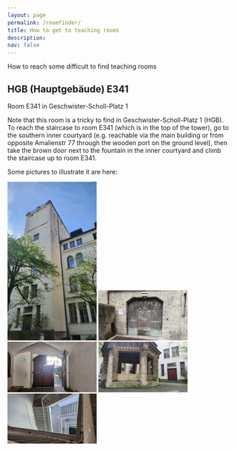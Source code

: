 ```yaml
---
layout: page
permalink: /roomfinder/
title: How to get to teaching rooms
description: 
nav: false
---
```


How to reach some difficult to find teaching rooms

## HGB (Hauptgebäude) E341

Room E341 in Geschwister-Scholl-Platz 1

Note that this room is a tricky to find in Geschwister-Scholl-Platz 1 (HGB). To reach the staircase to room E341 (which is in the top of the tower), go to the southern inner courtyard (e.g. reachable via the main building or from opposite Amalienstr 77 through the wooden port on the ground level), then take the brown door next to the fountain in the inner courtyard and climb the staircase up to room E341.

Some pictures to illustrate it are here:

<img class="avatar" src="/assets/img/room/20240412_094957.jpg" width="200px" height="auto">

<img class="avatar" src="/assets/img/room/20240416_143211.jpg" width="200px" height="auto">

<img class="avatar" src="/assets/img/room/20240412_095031.jpg" width="200px" height="auto">


<img class="avatar" src="/assets/img/room/20240412_094948.jpg" width="200px" height="auto">


<img class="avatar" src="/assets/img/room/20240412_094558.jpg" width="200px" height="auto">


